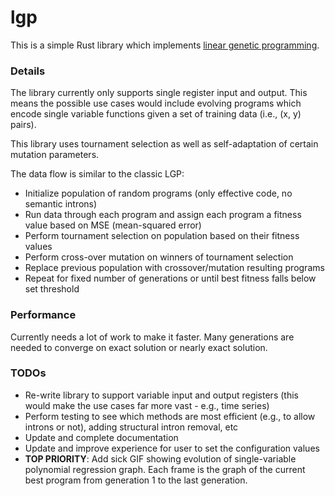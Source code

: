 # lgp
This is a simple Rust library which implements [linear genetic programming](https://en.wikipedia.org/wiki/Linear_genetic_programming). 

### Details
The library currently only supports single register input and output. This means the possible use cases would include evolving programs which encode single variable functions given a set of training data (i.e., (x, y) pairs).

This library uses tournament selection as well as self-adaptation of certain mutation parameters.

The data flow is similar to the classic LGP: 
- Initialize population of random programs (only effective code, no semantic introns)
- Run data through each program and assign each program a fitness value based on MSE (mean-squared error)
- Perform tournament selection on population based on their fitness values
- Perform cross-over mutation on winners of tournament selection
- Replace previous population with crossover/mutation resulting programs
- Repeat for fixed number of generations or until best fitness falls below set threshold

### Performance
Currently needs a lot of work to make it faster. Many generations are needed to converge on exact solution or nearly exact solution.

### TODOs
- Re-write library to support variable input and output registers (this would make the use cases far more vast - e.g., time series)
- Perform testing to see which methods are most efficient (e.g., to allow introns or not), adding structural intron removal, etc
- Update and complete documentation
- Update and improve experience for user to set the configuration values
- **TOP PRIORITY**: Add sick GIF showing evolution of single-variable polynomial regression graph. Each frame is the graph of the current best program from generation 1 to the last generation.
